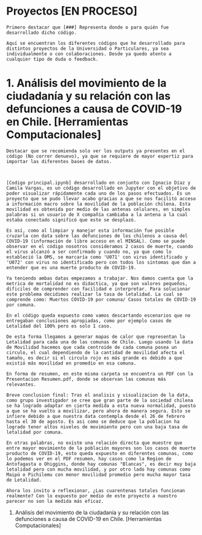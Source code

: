 # Proyectos [EN PROCESO]
    Primero destacar que [###] Representa donde o para quién fue desarrollado dicho código.

    Aquí se encuentran los diferentes códigos que he desarrollado para distintos proyectos de la Universidad o Particulares, ya sea individualmente o con colaboraciones. Desde ya quedo atento a cualquier tipo de duda o feedback. 

# 1. Análisis del movimiento de la ciudadanía y su relación con las defunciones a causa de COVID-19 en Chile. [Herramientas Computacionales]
    Destacar que se recomienda solo ver los outputs ya presentes en el código (No correr denuevo), ya que se requiere de mayor expertiz para importar las diferentes bases de datos.
    


    [Codigo principal.ipynb] desarrollado en conjunto con Ignacio Díaz y Camila Vargas, es un código desarrollado en Jupyter con el objetivo de poder visualizar rápidamente cada uno de los pasos efectuados. Es un proyecto que se pudo llevar acabo gracias a que se nos facilitó acceso a información macro sobre la movilidad de la población chilena. Esta movilidad es obtenida por medio de las antenas celulares, en simples palabras si un usuario de X compañía cambiaba a la antena a la cual estaba conectado significó que este se desplazó.

    Es así, como al limpiar y manejar esta información fue posible cruzarla con data sobre las defunciones de los chilenos a causa del COVID-19 (información de libre acceso en el MINSAL). Como se puede observar en el código nosotros consideramos 2 casos de muerte, cuando el virus alcanzó a ser confirmado y cuando no, ya que como lo estableció la OMS, se marcaría como 'U071' con virus identificado y 'U072' con virus no identificado pero con todos los sintomas que dan a entender que es una muerte producto de COVID-19.

    Ya teniendo ambas datas empezamos a trabajar. Nos damos cuenta que la metrica de mortalidad no es didactica, ya que son valores pequeños, dificiles de comprender con facilidad e interpretar. Para solucionar este problema decidimos realizar la tasa de letalidad. La cual se comprende como: Muertos COVID-19 por comuna/ Casos totales de COVID-19 por comuna.
    
    En el código queda expuesto como vamos descartando escenarios que no entregaban conclusiones apropiadas, como por ejemplo casos de Letalidad del 100% pero es solo 1 caso.

    De esta forma llegamos a generar mapas de calor que representan la Letalidad para cada una de las comunas de Chile. Luego usando la data de Movilidad hacemos que cada centroide de cada comuna posea un circulo, el cual dependiendo de la cantidad de movilidad afecta el tamaño, es decir si el circulo rojo es más grande es debido a que existió más movilidad en promedio en esa comuna.

    En forma de resumen, en este misma carpeta se encuentra un PDF con la Presentacion Resumen.pdf, donde se observan las comunas más relevantes.

    Breve conclusion final: Tras el analisis y visualizacion de la data, como grupo investigador se cree que gran parte de la sociedad chilena se ha logrado adaptar en cierta medida a esta nueva normalidad, puesto a que se ha vuelto a movilizar, pero ahora de manera segura. Esto se infiere debido a que nuestra data contempla desde el 26 de febrero hasta el 30 de agosto. Es asi como se deduce que la poblacion ha logrado tener altos niveles de movimiento pero con una baja tasa de letalidad por comuna. 
    
    En otras palabras, no existe una relación directa que muestre que entre mayor movimiento de la población mayores son los casos de muerte producto de COVID-19, esto queda expuesto en diferentes comunas, como lo podemos ver en el PDF resumen, hay casos como la Region de Antofagasta o Ohiggins, donde hay comunas "Blancas", es decir muy baja letalidad pero con mucha movilidad, y por otro lado hay comunas como Maipú o Pichilemu con menor movilidad promedio pero mucha mayor tasa de Letalidad.

    Ahora los invito a reflexionar, ¿Las cuarentenas totales funcionan realmente? Con lo expuesto por medio de este proyecto a nuestro parecer no son la medida más eficaz.



1. Análisis del movimiento de la ciudadanía y su relación con las defunciones a causa de COVID-19 en Chile. [Herramientas Computacionales]

